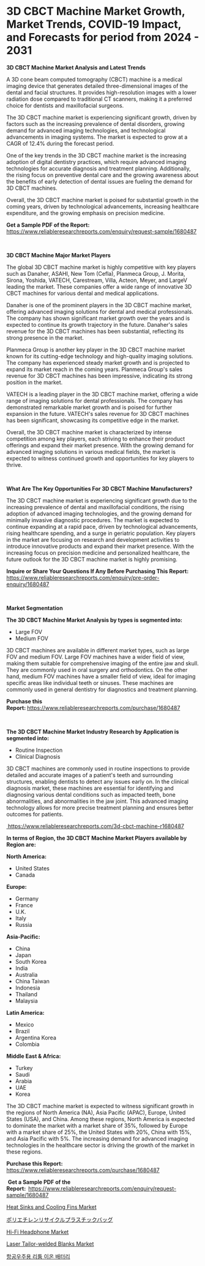 <p><h1>3D CBCT Machine Market Growth, Market Trends, COVID-19 Impact, and Forecasts for period from 2024 - 2031</h1></p><p><strong>3D CBCT Machine Market Analysis and Latest Trends</strong></p>
<p><p>A 3D cone beam computed tomography (CBCT) machine is a medical imaging device that generates detailed three-dimensional images of the dental and facial structures. It provides high-resolution images with a lower radiation dose compared to traditional CT scanners, making it a preferred choice for dentists and maxillofacial surgeons.</p><p>The 3D CBCT machine market is experiencing significant growth, driven by factors such as the increasing prevalence of dental disorders, growing demand for advanced imaging technologies, and technological advancements in imaging systems. The market is expected to grow at a CAGR of 12.4% during the forecast period.</p><p>One of the key trends in the 3D CBCT machine market is the increasing adoption of digital dentistry practices, which require advanced imaging technologies for accurate diagnosis and treatment planning. Additionally, the rising focus on preventive dental care and the growing awareness about the benefits of early detection of dental issues are fueling the demand for 3D CBCT machines.</p><p>Overall, the 3D CBCT machine market is poised for substantial growth in the coming years, driven by technological advancements, increasing healthcare expenditure, and the growing emphasis on precision medicine.</p></p>
<p><strong>Get a Sample PDF of the Report:&nbsp;</strong> <a href="https://www.reliableresearchreports.com/enquiry/request-sample/1680487">https://www.reliableresearchreports.com/enquiry/request-sample/1680487</a></p>
<p>&nbsp;</p>
<p><strong>3D CBCT Machine Major Market Players</strong></p>
<p><p>The global 3D CBCT machine market is highly competitive with key players such as Danaher, ASAHI, New Tom (Cefla), Planmeca Group, J. Morita, Sirona, Yoshida, VATECH, Carestream, Villa, Acteon, Meyer, and LargeV leading the market. These companies offer a wide range of innovative 3D CBCT machines for various dental and medical applications.</p><p>Danaher is one of the prominent players in the 3D CBCT machine market, offering advanced imaging solutions for dental and medical professionals. The company has shown significant market growth over the years and is expected to continue its growth trajectory in the future. Danaher's sales revenue for the 3D CBCT machines has been substantial, reflecting its strong presence in the market.</p><p>Planmeca Group is another key player in the 3D CBCT machine market known for its cutting-edge technology and high-quality imaging solutions. The company has experienced steady market growth and is projected to expand its market reach in the coming years. Planmeca Group's sales revenue for 3D CBCT machines has been impressive, indicating its strong position in the market.</p><p>VATECH is a leading player in the 3D CBCT machine market, offering a wide range of imaging solutions for dental professionals. The company has demonstrated remarkable market growth and is poised for further expansion in the future. VATECH's sales revenue for 3D CBCT machines has been significant, showcasing its competitive edge in the market.</p><p>Overall, the 3D CBCT machine market is characterized by intense competition among key players, each striving to enhance their product offerings and expand their market presence. With the growing demand for advanced imaging solutions in various medical fields, the market is expected to witness continued growth and opportunities for key players to thrive.</p></p>
<p>&nbsp;</p>
<p><strong>What Are The Key Opportunities For 3D CBCT Machine Manufacturers?</strong></p>
<p><p>The 3D CBCT machine market is experiencing significant growth due to the increasing prevalence of dental and maxillofacial conditions, the rising adoption of advanced imaging technologies, and the growing demand for minimally invasive diagnostic procedures. The market is expected to continue expanding at a rapid pace, driven by technological advancements, rising healthcare spending, and a surge in geriatric population. Key players in the market are focusing on research and development activities to introduce innovative products and expand their market presence. With the increasing focus on precision medicine and personalized healthcare, the future outlook for the 3D CBCT machine market is highly promising.</p></p>
<p><strong>Inquire or Share Your Questions If Any Before Purchasing This Report:</strong> <a href="https://www.reliableresearchreports.com/enquiry/pre-order-enquiry/1680487">https://www.reliableresearchreports.com/enquiry/pre-order-enquiry/1680487</a></p>
<p>&nbsp;</p>
<p><strong>Market Segmentation</strong></p>
<p><strong>The 3D CBCT Machine Market Analysis by types is segmented into:</strong></p>
<p><ul><li>Large FOV</li><li>Medium FOV</li></ul></p>
<p><p>3D CBCT machines are available in different market types, such as large FOV and medium FOV. Large FOV machines have a wider field of view, making them suitable for comprehensive imaging of the entire jaw and skull. They are commonly used in oral surgery and orthodontics. On the other hand, medium FOV machines have a smaller field of view, ideal for imaging specific areas like individual teeth or sinuses. These machines are commonly used in general dentistry for diagnostics and treatment planning.</p></p>
<p><strong>Purchase this Report:&nbsp;</strong><a href="https://www.reliableresearchreports.com/purchase/1680487">https://www.reliableresearchreports.com/purchase/1680487</a></p>
<p>&nbsp;</p>
<p><strong>The 3D CBCT Machine Market Industry Research by Application is segmented into:</strong></p>
<p><ul><li>Routine Inspection</li><li>Clinical Diagnosis</li></ul></p>
<p><p>3D CBCT machines are commonly used in routine inspections to provide detailed and accurate images of a patient's teeth and surrounding structures, enabling dentists to detect any issues early on. In the clinical diagnosis market, these machines are essential for identifying and diagnosing various dental conditions such as impacted teeth, bone abnormalities, and abnormalities in the jaw joint. This advanced imaging technology allows for more precise treatment planning and ensures better outcomes for patients.</p></p>
<p><a href="https://www.reliableresearchreports.com/3d-cbct-machine-r1680487">&nbsp;https://www.reliableresearchreports.com/3d-cbct-machine-r1680487</a></p>
<p><strong>In terms of Region, the 3D CBCT Machine Market Players available by Region are:</strong></p>
<p>
    <p> <strong> North America: </strong>
        <ul>
            <li>United States</li>
            <li>Canada</li>
        </ul>
        </p> 
    <p> <strong> Europe: </strong>
        <ul>
            <li>Germany</li>
            <li>France</li>
            <li>U.K.</li>
            <li>Italy</li>
            <li>Russia</li>
        </ul>
        </p> 
    <p> <strong> Asia-Pacific: </strong>
        <ul>
            <li>China</li>
            <li>Japan</li>
            <li>South Korea</li>
            <li>India</li>
            <li>Australia</li>
            <li>China Taiwan</li>
            <li>Indonesia</li>
            <li>Thailand</li>
            <li>Malaysia</li>
        </ul>
        </p> 
    <p> <strong> Latin America: </strong>
        <ul>
            <li>Mexico</li>
            <li>Brazil</li>
            <li>Argentina Korea</li>
            <li>Colombia</li>
        </ul>
        </p> 
    <p> <strong> Middle East & Africa: </strong>
        <ul>
            <li>Turkey</li>
            <li>Saudi</li>
            <li>Arabia</li>
            <li>UAE</li>
            <li>Korea</li>
        </ul>
    </p>
    </p>
<p><p>The 3D CBCT machine market is expected to witness significant growth in the regions of North America (NA), Asia Pacific (APAC), Europe, United States (USA), and China. Among these regions, North America is expected to dominate the market with a market share of 35%, followed by Europe with a market share of 25%, the United States with 20%, China with 15%, and Asia Pacific with 5%. The increasing demand for advanced imaging technologies in the healthcare sector is driving the growth of the market in these regions.</p></p>
<p><strong>Purchase this Report: </strong><a href="https://www.reliableresearchreports.com/purchase/1680487">https://www.reliableresearchreports.com/purchase/1680487</a></p>
<p>&nbsp;<strong>Get a Sample PDF of the Report:&nbsp;&nbsp;</strong><a href="https://www.reliableresearchreports.com/enquiry/request-sample/1680487">https://www.reliableresearchreports.com/enquiry/request-sample/1680487</a></p>
<p><strong></strong></p>
<p><p><a href="https://issuu.com/reportprime-2/docs/heat-sinks-and-cooling-fins-market-size-2030.pptx">Heat Sinks and Cooling Fins Market</a></p><p><a href="https://github.com/AaronVargas43/Market-Research-Report-List-2/blob/main/1518912100603.md">ポリエチレンリサイクルプラスチックバッグ</a></p><p><a href="https://issuu.com/reportprime-2/docs/hi-fi-headphone-market-size-2030.pptx">Hi-Fi Headphone Market</a></p><p><a href="https://github.com/SashaBeier2023/Market-Research-Report-List-1/blob/main/laser-tailor-welded-blanks-market.md">Laser Tailor-welded Blanks Market</a></p><p><a href="https://github.com/victorsharp87978/Market-Research-Report-List-1/blob/main/471301094145.md">항공우주용 리튬 이온 배터리</a></p></p>